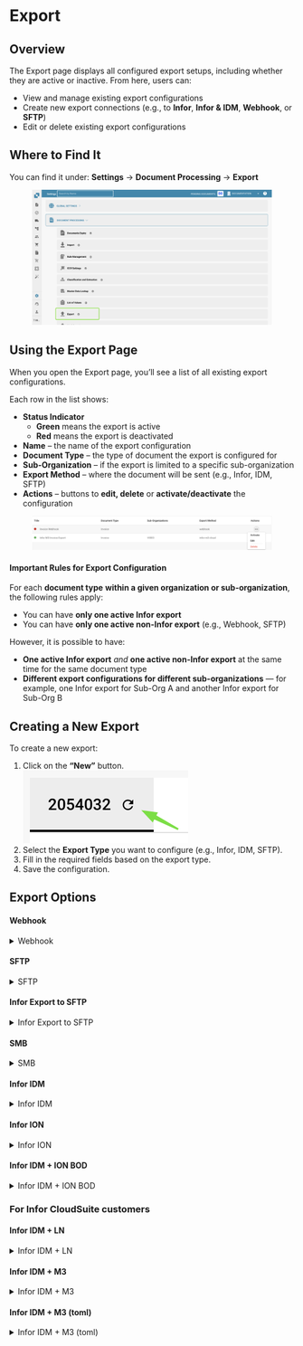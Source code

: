 # Export

## Overview

The Export page displays all configured export setups, including whether they are active or inactive. From here, users can:

* View and manage existing export configurations
* Create new export connections (e.g., to **Infor**, **Infor & IDM**, **Webhook**, or **SFTP**)
* Edit or delete existing export configurations

## Where to Find It

You can find it under: **Settings** → **Document Processing** → **Export**

<figure><img src="../../../.gitbook/assets/image (442).png" alt=""><figcaption></figcaption></figure>

## **Using the Export Page**

When you open the Export page, you’ll see a list of all existing export configurations.

Each row in the list shows:

* **Status Indicator**
  * **Green** means the export is active
  * **Red** means the export is deactivated
* **Name** – the name of the export configuration
* **Document Type** – the type of document the export is configured for
* **Sub-Organization** – if the export is limited to a specific sub-organization
* **Export Method** – where the document will be sent (e.g., Infor, IDM, SFTP)
* **Actions** – buttons to **edit, delete** or **activate/deactivate** the configuration

<figure><img src="../../../.gitbook/assets/image (15).png" alt=""><figcaption></figcaption></figure>

#### **Important Rules for Export Configuration**

For each **document type** **within a given organization or sub-organization**, the following rules apply:

* You can have **only one active Infor export**
* You can have **only one active non-Infor export** (e.g., Webhook, SFTP)

However, it is possible to have:

* **One active Infor export** _and_ **one active non-Infor export** at the same time for the same document type
* **Different export configurations for different sub-organizations** — for example, one Infor export for Sub-Org A and another Infor export for Sub-Org B

## **Creating a New Export**

To create a new export:

1. Click on the **“New”** button.\
   ![](<../../../.gitbook/assets/image (1) (1) (1).png>)
2. Select the **Export Type** you want to configure (e.g., Infor, IDM, SFTP).
3. Fill in the required fields based on the export type.
4. Save the configuration.

## Export Options&#x20;

#### Webhook

<details>

<summary>Webhook</summary>

<figure><img src="../../../.gitbook/assets/image (15) (1).png" alt=""><figcaption></figcaption></figure>

#### **Field Descriptions**

* **Title**\
  The name of the export configuration. This will appear in the export list.
* **Sub-Organization** _(optional)_\
  A dropdown with all available sub-organizations.
  * If left empty: applies to the main organization.
  * If selected: the export will only apply to the chosen sub-organization.
* **Document Type**\
  Dropdown listing all available document types.\
  This determines which type of document this export configuration applies to.
* **Export URL** \
  The destination URL where the document should be exported.

</details>

#### SFTP

<details>

<summary>SFTP</summary>

<figure><img src="../../../.gitbook/assets/image (16).png" alt=""><figcaption></figcaption></figure>

**Field Descriptions**

* **Title**\
  The name of the export configuration. This will appear in the export list.
* **Sub-Organization** _(optional)_\
  A dropdown with all available sub-organizations.
  * If left empty: applies to the main organization.
  * If selected: the export will only apply to the chosen sub-organization.
* **Document Type**\
  Dropdown listing all available document types.\
  This determines which type of document this export configuration applies to.

- **Username**\
  The username used to authenticate against the SFTP server.
- **Password**\
  The corresponding password for the SFTP account. Ensure the account has write access to the specified folder.
- **Server URL**\
  The hostname or IP address of the target SFTP server.
- **Port**\
  The port used to connect to the SFTP server.
- **Folder**\
  The path on the SFTP server where documents should be uploaded (e.g., `/incoming/invoices/`).\
  Must exist and be writable.
-   **XSLT File (Optional)**

    The **XSLT file** allows for transformation of the default DocBits export format.

    * **When to use:**\
      Only if the receiving system requires a different structure or specific formatting that differs from the DocBits default.
    * **Leave it empty** if the default export format meets the requirements.

</details>

#### Infor Export to SFTP

<details>

<summary>Infor Export to SFTP</summary>

<figure><img src="../../../.gitbook/assets/image (5) (1).png" alt=""><figcaption></figcaption></figure>

**Field Descriptions**

* **Title**\
  The name of the export configuration. This will appear in the export list.
* **Sub-Organization** _(optional)_\
  A dropdown with all available sub-organizations.
  * If left empty: applies to the main organization.
  * If selected: the export will only apply to the chosen sub-organization.
* **Document Type**\
  Dropdown listing all available document types.\
  This determines which type of document this export configuration applies to.

- **IDM Mapping File**\
  Select a mapping file from the file manager.\
  [Need help creating one? View the IDM Mapping Guide](../../../infor-integration-and-configuration/exporting-to-infor/creating-an-idm-mapping-file.md)
- **BOD Mapping File**\
  Select a mapping file from the file manager.\
  [Need help creating one? View the BOD Mapping Guide](../../../infor-integration-and-configuration/exporting-to-infor/creating-a-bod-mapping-file.md)
- **Folder**\
  The path on the SFTP server where documents should be uploaded (e.g., `/incoming/invoices/`).\
  Must exist and be writable.

</details>

#### **SMB**

<details>

<summary>SMB</summary>

<figure><img src="../../../.gitbook/assets/image (6) (1).png" alt=""><figcaption></figcaption></figure>

#### **Field Descriptions**

* **Title**\
  The name of the export configuration. This will appear in the export list.
* **Sub-Organization** _(optional)_\
  A dropdown with all available sub-organizations.
  * If left empty: applies to the main organization.
  * If selected: the export will only apply to the chosen sub-organization.
* **Document Type**\
  Dropdown listing all available document types.\
  This determines which type of document this export configuration applies to.

- **Username**\
  The username used to connect to the SMB share.
- **Password**\
  The corresponding password for SMB authentication.
- **Server URL**\
  The address of the SMB server.
- **Port**\
  Port number used to access the SMB share.
- **Folder**\
  The folder path within the SMB share where documents should be saved(e.g., `/incoming/invoices/`).\
  Must exist and be writable.
-   **JPL Mapping File (Optional)**

    The **JPL file** is used to define a transformation of the exported data before it is written to the SMB share.

    * **When to use:**\
      Only when the exported document data needs to be adjusted to match external formatting or system expectations.
    * **Leave it empty** if no transformation is necessary.

</details>

#### **Infor IDM**&#x20;

<details>

<summary>Infor IDM </summary>

<figure><img src="../../../.gitbook/assets/image (13) (1).png" alt=""><figcaption></figcaption></figure>

#### **Field Descriptions**

* **Title**\
  The name of the export configuration. This will appear in the export list.
* **Sub-Organization** _(optional)_\
  A dropdown with all available sub-organizations.
  * If left empty: applies to the main organization.
  * If selected: the export will only apply to the chosen sub-organization.
* **Document Type**\
  Dropdown listing all available document types.\
  This determines which type of document this export configuration applies to.

- **ION Mapping File**\
  Select a mapping file from the file manager.
- **IDM Mapping File**\
  Select a mapping file from the file manager.\
  [Need help creating one? View the IDM Mapping Guide](../../../infor-integration-and-configuration/exporting-to-infor/creating-an-idm-mapping-file.md)
- **Cloud / On-Prem Toggle**\
  A switch to indicate the Infor deployment type:
  * **Cloud**: Select this if  Infor CloudSuite customer.
  * **On-Prem**: Select this if Infor is self-hosted.

</details>

#### **Infor ION**

<details>

<summary>Infor ION</summary>

<figure><img src="../../../.gitbook/assets/image (11) (1).png" alt=""><figcaption></figcaption></figure>

#### **Field Descriptions**

* **Title**\
  The name of the export configuration. This will appear in the export list.
* **Sub-Organization** _(optional)_\
  A dropdown with all available sub-organizations.
  * If left empty: applies to the main organization.
  * If selected: the export will only apply to the chosen sub-organization.
* **Document Type**\
  Dropdown listing all available document types.\
  This determines which type of document this export configuration applies to.

- **ION Mapping File**\
  Select a mapping file from the file manager.
- **BOD Mapping File**\
  Select a mapping file from the file manager.\
  [Need help creating one? View the BOD Mapping Guide](../../../infor-integration-and-configuration/exporting-to-infor/creating-a-bod-mapping-file.md)
- **Cloud / On-Prem Toggle**\
  A switch to indicate the Infor deployment type:
  * **Cloud**: Select this if  Infor CloudSuite customer.
  * **On-Prem**: Select this if Infor is self-hosted.

</details>

#### Infor IDM + ION BOD

<details>

<summary>Infor IDM + ION BOD</summary>

<figure><img src="../../../.gitbook/assets/image (9) (1).png" alt=""><figcaption></figcaption></figure>

#### **Field Descriptions**

* **Title**\
  The name of the export configuration. This will appear in the export list.
* **Sub-Organization** _(optional)_\
  A dropdown with all available sub-organizations.
  * If left empty: applies to the main organization.
  * If selected: the export will only apply to the chosen sub-organization.
* **Document Type**\
  Dropdown listing all available document types.\
  This determines which type of document this export configuration applies to.

- **ION Mapping File**\
  Select a mapping file from the file manager.
- **IDM Mapping File**\
  Select a mapping file from the file manager.\
  [Need help creating one? View the IDM Mapping Guide](../../../infor-integration-and-configuration/exporting-to-infor/creating-an-idm-mapping-file.md)
- **BOD Mapping File**\
  Select a mapping file from the file manager.\
  [Need help creating one? View the BOD Mapping Guide](../../../infor-integration-and-configuration/exporting-to-infor/creating-a-bod-mapping-file.md)
- **Cloud / On-Prem Toggle**\
  A switch to indicate the Infor deployment type:
  * **Cloud**: Select this if  Infor CloudSuite customer.
  * **On-Prem**: Select this if Infor is self-hosted.

</details>

### For Infor CloudSuite customers

#### Infor IDM + LN&#x20;

<details>

<summary>Infor IDM + LN </summary>

<figure><img src="../../../.gitbook/assets/image (17).png" alt=""><figcaption></figcaption></figure>

#### **Field Descriptions**

* **Title**\
  The name of the export configuration. This will appear in the export list.
* **Sub-Organization** _(optional)_\
  A dropdown with all available sub-organizations.
  * If left empty: applies to the main organization.
  * If selected: the export will only apply to the chosen sub-organization.
* **Document Type**\
  Dropdown listing all available document types.\
  This determines which type of document this export configuration applies to.

- **ION Mapping File**\
  Select a mapping file from the file manager.
- **IDM Mapping File**\
  Select a mapping file from the file manager.\
  [Need help creating one? View the IDM Mapping Guide](../../../infor-integration-and-configuration/exporting-to-infor/creating-an-idm-mapping-file.md)

* **LN Mapping File**\
  Select a mapping file from the file manager.\
  [Need help creating one? View the LN Mapping Example](../../../infor-integration-and-configuration/exporting-to-infor/ln/example-export-ln/)&#x20;

</details>

#### Infor IDM + M3&#x20;

<details>

<summary>Infor IDM + M3 </summary>

<figure><img src="../../../.gitbook/assets/image (18).png" alt=""><figcaption></figcaption></figure>

#### **Field Descriptions**

* **Title**\
  The name of the export configuration. This will appear in the export list.
* **Sub-Organization** _(optional)_\
  A dropdown with all available sub-organizations.
  * If left empty: applies to the main organization.
  * If selected: the export will only apply to the chosen sub-organization.
* **Document Type**\
  Dropdown listing all available document types.\
  This determines which type of document this export configuration applies to.

- **ION Mapping File**\
  Select a mapping file from the file manager.
- **IDM Mapping File**\
  Select a mapping file from the file manager.\
  [Need help creating one? View the IDM Mapping Guide](../../../infor-integration-and-configuration/exporting-to-infor/creating-an-idm-mapping-file.md)
- **M3 Mapping File**\
  Select a mapping file from the file manager.\
  [Need help creating one? View the M3 Mapping Example](../../../infor-integration-and-configuration/exporting-to-infor/m3/example-export-m3.md)&#x20;

</details>

#### Infor IDM + M3 (toml)

<details>

<summary>Infor IDM + M3 (toml)</summary>

<figure><img src="../../../.gitbook/assets/image (19).png" alt=""><figcaption></figcaption></figure>

#### **Field Descriptions**

* **Title**\
  The name of the export configuration. This will appear in the export list.
* **Sub-Organization** _(optional)_\
  A dropdown with all available sub-organizations.
  * If left empty: applies to the main organization.
  * If selected: the export will only apply to the chosen sub-organization.
* **Document Type**\
  Dropdown listing all available document types.\
  This determines which type of document this export configuration applies to.

- **ION Mapping File**\
  Select a mapping file from the file manager.
- **IDM Mapping File**\
  Select a mapping file from the file manager.\
  [Need help creating one? View the IDM Mapping Guide](../../../infor-integration-and-configuration/exporting-to-infor/creating-an-idm-mapping-file.md)
- **M3 toml Mapping File**\
  Select a mapping file from the file manager or use the select Toml option to use a toml created with the rule manager. \
  [Need help creating one? View the Rule Manager Guide](rule-manager/)

</details>


